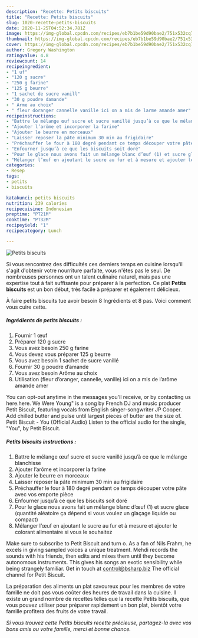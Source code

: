 ```yaml
---
description: "Recette: Petits biscuits"
title: "Recette: Petits biscuits"
slug: 1020-recette-petits-biscuits
date: 2020-11-25T04:52:34.781Z
image: https://img-global.cpcdn.com/recipes/eb7b1be59d90bae2/751x532cq70/petits-biscuits-photo-principale-de-la-recette.jpg
thumbnail: https://img-global.cpcdn.com/recipes/eb7b1be59d90bae2/751x532cq70/petits-biscuits-photo-principale-de-la-recette.jpg
cover: https://img-global.cpcdn.com/recipes/eb7b1be59d90bae2/751x532cq70/petits-biscuits-photo-principale-de-la-recette.jpg
author: Gregory Washington
ratingvalue: 4.8
reviewcount: 14
recipeingredient:
- "1 uf"
- "120 g sucre"
- "250 g farine"
- "125 g beurre"
- "1 sachet de sucre vanill"
- "30 g poudre damande"
- " Arme au choix"
- " fleur doranger cannelle vanille ici on a mis de larme amande amer"
recipeinstructions:
- "Battre le mélange œuf sucre et sucre vanillé jusqu’à ce que le mélange blanchisse"
- "Ajouter l’arôme et incorporer la farine"
- "Ajouter le beurre en morceaux"
- "Laisser reposer la pâte minimum 30 min au frigidaire"
- "Préchauffer le four à 180 degré pendant ce temps découper votre pâte avec vos emporte pièce"
- "Enfourner jusqu’à ce que les biscuits soit doré"
- "Pour le glace nous avons fait un mélange blanc d’œuf (1) et sucre glace (quantité aléatoire ça dépend si vous voulez un glaçage liquide ou compact)"
- "Mélanger l’œuf en ajoutant le sucre au fur et à mesure et ajouter le colorant alimentaire si vous le souhaitez"
categories:
- Resep
tags:
- petits
- biscuits

katakunci: petits biscuits 
nutrition: 239 calories
recipecuisine: Indonesian
preptime: "PT21M"
cooktime: "PT32M"
recipeyield: "1"
recipecategory: Lunch

---
```



![Petits biscuits](https://img-global.cpcdn.com/recipes/eb7b1be59d90bae2/751x532cq70/petits-biscuits-photo-principale-de-la-recette.jpg)

Si vous rencontrez des difficultés ces derniers temps en cuisine lorsqu'il s'agit d'obtenir votre nourriture parfaite, vous n'êtes pas le seul. De nombreuses personnes ont un talent culinaire naturel, mais pas une expertise tout à fait suffisante pour préparer à la perfection. Ce plat <strong> Petits biscuits </strong> est un bon début, très facile à préparer et également délicieux.

<!--inarticleads1-->

À faire petits biscuits tue avoir besoin 8 Ingrédients et 8 pas. Voici comment vous cuire cette.

##### Ingrédients de petits biscuits :

1. Fournir 1 œuf
1. Préparer 120 g sucre
1. Vous avez besoin 250 g farine
1. Vous devez vous préparer 125 g beurre
1. Vous avez besoin 1 sachet de sucre vanillé
1. Fournir 30 g poudre d’amande
1. Vous avez besoin  Arôme au choix
1. Utilisation  (fleur d’oranger, cannelle, vanille) ici on a mis de l’arôme amande amer


You can opt-out anytime in the messages you&#39;ll receive, or by contacting us here.here. We Were Young&#34; is a song by French DJ and music producer Petit Biscuit, featuring vocals from English singer-songwriter JP Cooper. Add chilled butter and pulse until largest pieces of butter are the size of. Petit Biscuit - You (Official Audio) Listen to the official audio for the single, &#34;You&#34;, by Petit Biscuit. 

<!--inarticleads2-->

##### Petits biscuits instructions :

1. Battre le mélange œuf sucre et sucre vanillé jusqu’à ce que le mélange blanchisse
1. Ajouter l’arôme et incorporer la farine
1. Ajouter le beurre en morceaux
1. Laisser reposer la pâte minimum 30 min au frigidaire
1. Préchauffer le four à 180 degré pendant ce temps découper votre pâte avec vos emporte pièce
1. Enfourner jusqu’à ce que les biscuits soit doré
1. Pour le glace nous avons fait un mélange blanc d’œuf (1) et sucre glace (quantité aléatoire ça dépend si vous voulez un glaçage liquide ou compact)
1. Mélanger l’œuf en ajoutant le sucre au fur et à mesure et ajouter le colorant alimentaire si vous le souhaitez


Make sure to subscribe to Petit Biscuit and turn o. As a fan of Nils Frahm, he excels in giving sampled voices a unique treatment. Mehdi records the sounds with his friends, then edits and mixes them until they become autonomous instruments. This gives his songs an exotic sensibility while being strangely familiar. Get in touch at control@bsharp.biz The official channel for Petit Biscuit. 

<!--inarticleads1-->

<p>
La préparation des aliments un plat savoureux pour les membres de votre famille ne doit pas vous coûter des heures de travail dans la cuisine. Il existe un grand nombre de recettes telles que la recette Petits biscuits, que vous pouvez utiliser pour préparer rapidement un bon plat, bientôt votre famille profitera des fruits de votre travail.
</p>

<p>
<i>Si vous trouvez cette Petits biscuits recette précieuse, partagez-la avec vos bons amis ou votre famille, merci et bonne chance.</i>
</p>
